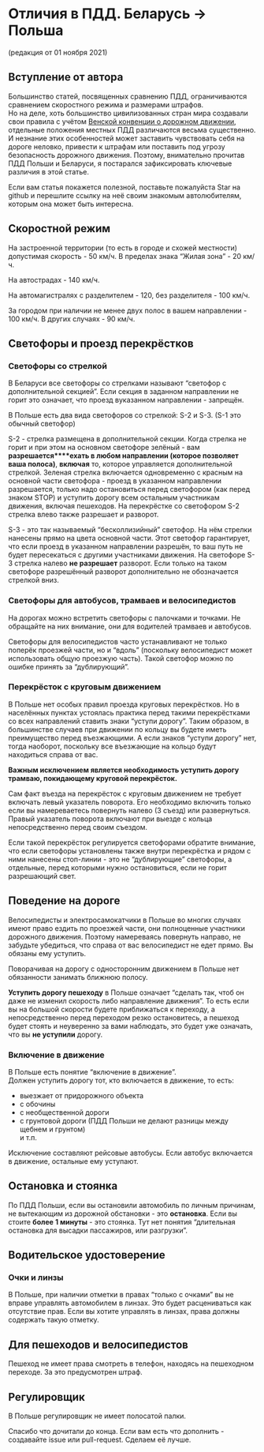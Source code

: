 # Отличия в ПДД. Беларусь → Польша

(редакция от 01 ноября 2021)

## Вступление от автора

Большинство статей, посвященных сравнению ПДД, ограничиваются сравнением скоростного режима и размерами штрафов.  
Но на деле, хоть большинство цивилизованных стран мира создавали свои правила с учётом [Венской конвенции о дорожном движении](https://ru.wikipedia.org/wiki/%D0%92%D0%B5%D0%BD%D1%81%D0%BA%D0%B0%D1%8F_%D0%BA%D0%BE%D0%BD%D0%B2%D0%B5%D0%BD%D1%86%D0%B8%D1%8F_%D0%BE_%D0%B4%D0%BE%D1%80%D0%BE%D0%B6%D0%BD%D0%BE%D0%BC_%D0%B4%D0%B2%D0%B8%D0%B6%D0%B5%D0%BD%D0%B8%D0%B8), отдельные положения местных ПДД различаются весьма существенно. И незнание этих особенностей может заставить чувствовать себя на дороге неловко, привести к штрафам или поставить под угрозу безопасность дорожного движения. Поэтому, внимательно прочитав ПДД Польши и Беларуси, я постарался зафиксировать ключевые различия в этой статье.

Если вам статья покажется полезной, поставьте пожалуйста Star на github и перешлите ссылку на неё своим знакомым автолюбителям, которым она может быть интересна.

## Скоростной режим

На застроенной территории (то есть в городе и схожей местности) допустимая скорость - 50 км/ч. В пределах знака “Жилая зона” - 20 км/ч.

На автострадах - 140 км/ч. 

На автомагистралях с разделителем - 120, без разделителя - 100 км/ч.

За городом при наличии не менее двух полос в вашем направлении - 100 км/ч. В других случаях - 90 км/ч.

## Светофоры и проезд перекрёстков

### Светофоры со стрелкой

В Беларуси все светофоры со стрелками называют “светофор с дополнительной секцией”. Если секция в заданном направлении не горит это означает, что проезд вуказанном направлении - запрещён.

В Польше есть два вида светофоров со стрелкой: S-2 и S-3\. (S-1 это обычный светофор)

S-2 - стрелка размещена в дополнительной секции. Когда стрелка не горит и при этом на основном светофоре зелёный - вам **разрешается****ехать в любом направлении (которое позволяет ваша полоса)**, **включая** то, которое управляется дополнительной стрелкой. Зеленая стрелка включается одновременно с красным на основной части светофора - проезд в указанном направлении разрешается, только надо остановиться перед светофором (как перед знаком STOP) и уступить дорогу всем остальным участникам движения, включая пешеходов. На перекрёстке со светофором S-2 стрелка влево также разрешает и разворот.

S-3 - это так называемый “бесколлизийный” светофор. На нём стрелки нанесены прямо на цвета основной части. Этот светофор гарантирует, что если проезд в указанном направлении разрешён, то ваш путь не будет пересекаться с другими участниками движения. На светофоре S-3 стрелка налево **не разрешает** разворот. Если только на таком светофоре разрешённый разворот дополнительно не обозначается стрелкой вниз.

### Светофоры для автобусов, трамваев и велосипедистов

На дорогах можно встретить светофоры с палочками и точками. Не обращайте на них внимание, они для водителей трамваев и автобусов.

Светофоры для велосипедистов часто устанавливают не только поперёк проезжей части, но и “вдоль” (поскольку велосипедист может использовать общую проезжую часть). Такой светофор можно по ошибке принять за “дублирующий”.

### Перекрёсток с круговым движением

В Польше нет особых правил проезда круговых перекрёстков. Но в населённых пунктах устоялась практика перед такими перекрёстками со всех направлений ставить знаки “уступи дорогу”. Таким образом, в большинстве случаев при движении по кольцу вы будете иметь преимущество перед въезжающими. А если знаков “уступи дорогу” нет, тогда наоборот, поскольку все въезжающие на кольцо будут находиться справа от вас.

**Важным исключением является необходимость уступить дорогу трамваю, покидающему круговой перекрёсток.**

Сам факт въезда на перекрёсток с круговым движением не требует включать левый указатель поворота. Его необходимо включить только если вы намереваетесь повернуть налево (3 съезд) или развернуться.   
Правый указатель поворота включают при выезде с кольца непосредственно перед своим съездом.

Если такой перекрёсток регулируется светофорами обратите внимание, что если светофоры установлены также внутри перекрёстка и рядом с ними нанесены стоп-линии - это не “дублирующие” светофоры, а отдельные, перед которыми нужно остановиться, если не горит разрешающий свет.

## Поведение на дороге

Велосипедисты и электросамокатчики в Польше во многих случаях имеют право ездить по проезжей части, они полноценные участники дорожного движения. Поэтому намереваясь повернуть направо, не забудьте убедиться, что справа от вас велосипедист не едет прямо. Вы обязаны ему уступить.

Поворачивая на дорогу с односторонним движением в Польше нет обязанности занимать ближнюю полосу.

**Уступить дорогу пешеходу** в Польше означает “сделать так, чтоб он даже не изменил скорость либо направление движения”. То есть если вы на большой скорости будете приближаться к переходу, а непосредственно перед переходом резко остановитесь, а пешеход будет стоять и неуверенно за вами наблюдать, это будет уже означать, что вы **не уступили** дорогу. 

### Включение в движение

В Польше есть понятие “включение в движение”.   
Должен уступить дорогу тот, кто включается в движение, то есть:  
- выезжает от придорожного объекта  
- с обочины  
- с необщественной дороги  
- с грунтовой дороги (ПДД Польши не делают разницы между щебнем и грунтом)  
и т.п. 

Исключение составляют рейсовые автобусы. Если автобус включается в движение, остальные ему уступают.

## Остановка и стоянка

По ПДД Польши, если вы остановили автомобиль по личным причинам, не вытекающим из дорожной обстановки - это **остановка**. Если вы стоите **более** **1 минуты** - это стоянка. Тут нет понятия “длительная остановка для высадки пассажиров, или разгрузки”.

## Водительское удостоверение

### Очки и линзы

В Польше, при наличии отметки в правах “только с очками” вы не вправе управлять автомобилем в линзах. Это будет расцениваться как отсутствие прав. Если вы хотите управлять в линзах, права должны содержать такую отметку.

## Для пешеходов и велосипедистов

Пешеход не имеет права смотреть в телефон, находясь на пешеходном переходе. За это предусмотрен штраф.

## Регулировщик

В Польше регулировщик не имеет полосатой палки. 

  
  
Спасибо что дочитали до конца. Если вам есть что дополнить - создавайте issue или pull-request. Сделаем её лучше.  
